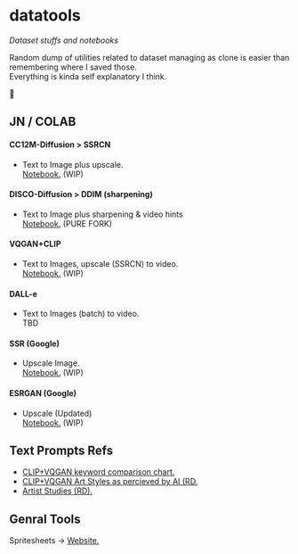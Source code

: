 # datatools
*Dataset stuffs and notebooks*

Random dump of utilities related to dataset managing as clone is easier than remembering where I saved those.  
Everything is kinda self explanatory I think.

👀

## JN / COLAB

#### CC12M-Diffusion > SSRCN
* Text to Image plus upscale.  
[Notebook.](https://colab.research.google.com/drive/1Pyx2Z7qDE003R2C0Vo5mFAu0oDUCXM7w)  (WIP)

#### DISCO-Diffusion > DDIM (sharpening)
* Text to Image plus sharpening & video hints  
[Notebook.](https://colab.research.google.com/drive/10hq4ldMkKrdMSwyb8Nhi462cfEVc5Sfs)  (PURE FORK)

#### VQGAN+CLIP
* Text to Images, upscale (SSRCN) to video.  
[Notebook.](https://colab.research.google.com/drive/16K3W6o4RcwarFasU-Jl_Ag-pzQmt7ywK)  (WIP)

#### DALL-e
* Text to Images (batch) to video.  
TBD

#### SSR (Google)
* Upscale Image.  
[Notebook.](https://colab.research.google.com/drive/1BMJv-9ULCD5kIpEVNOgV_SCUliAlUTGI)  (WIP)

#### ESRGAN (Google)
* Upscale (Updated)   
[Notebook.](https://colab.research.google.com/drive/1kzsxVMdKn7WEDNgQAVEUr1Z5Q1mFGeDS)  (WIP)




## Text Prompts Refs
- [CLIP+VQGAN keyword comparison chart.](https://imgur.com/a/SnSIQRu)
- [CLIP+VQGAN Art Styles as percieved by AI (RD.](https://imgur.com/gallery/BZzXLHY)
- [Artist Studies (RD).](https://remidurant.com/artists/)





## Genral Tools
Spritesheets -> [Website.](https://www.leshylabs.com/apps/sstool/)
